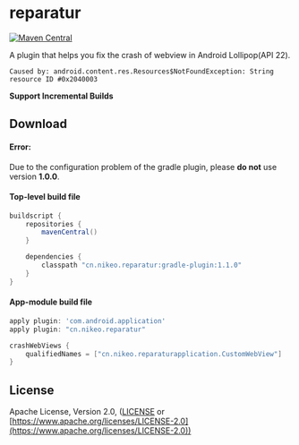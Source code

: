 reparatur
===========

[![Maven Central](https://maven-badges.herokuapp.com/maven-central/cn.nikeo.reparatur/gradle-plugin/badge.svg)](https://maven-badges.herokuapp.com/maven-central/cn.nikeo.reparatur/gradle-plugin)

A plugin that helps you fix the crash of webview in Android Lollipop(API 22).
```
Caused by: android.content.res.Resources$NotFoundException: String resource ID #0x2040003
```

**Support Incremental Builds**

Download
--------

#### Error: 
Due to the configuration problem of the gradle plugin, please **do not** use version **1.0.0**.

#### Top-level build file
```groovy
buildscript {
    repositories {
        mavenCentral()
    }

    dependencies {
        classpath "cn.nikeo.reparatur:gradle-plugin:1.1.0"
    }
}
```

#### App-module build file
```groovy
apply plugin: 'com.android.application'
apply plugin: "cn.nikeo.reparatur"

crashWebViews {
    qualifiedNames = ["cn.nikeo.reparaturapplication.CustomWebView"]
}
```

License
-------

Apache License, Version 2.0, ([LICENSE](https://github.com/nikeorever/reparatur/blob/trunk/LICENSE) or [https://www.apache.org/licenses/LICENSE-2.0](https://www.apache.org/licenses/LICENSE-2.0))

